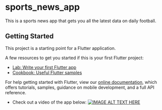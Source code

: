 # sports_news_app

This is a sports news app that gets you all the latest data on daily football.

## Getting Started

This project is a starting point for a Flutter application.

A few resources to get you started if this is your first Flutter project:

- [Lab: Write your first Flutter app](https://flutter.dev/docs/get-started/codelab)
- [Cookbook: Useful Flutter samples](https://flutter.dev/docs/cookbook)

For help getting started with Flutter, view our
[online documentation](https://flutter.dev/docs), which offers tutorials,
samples, guidance on mobile development, and a full API reference.

- Check out a video of the app below:
[![IMAGE ALT TEXT HERE](https://img.youtube.com/vi/7GlYjPHcMKw/0.jpg)](https://www.youtube.com/watch?v=7GlYjPHcMKw)